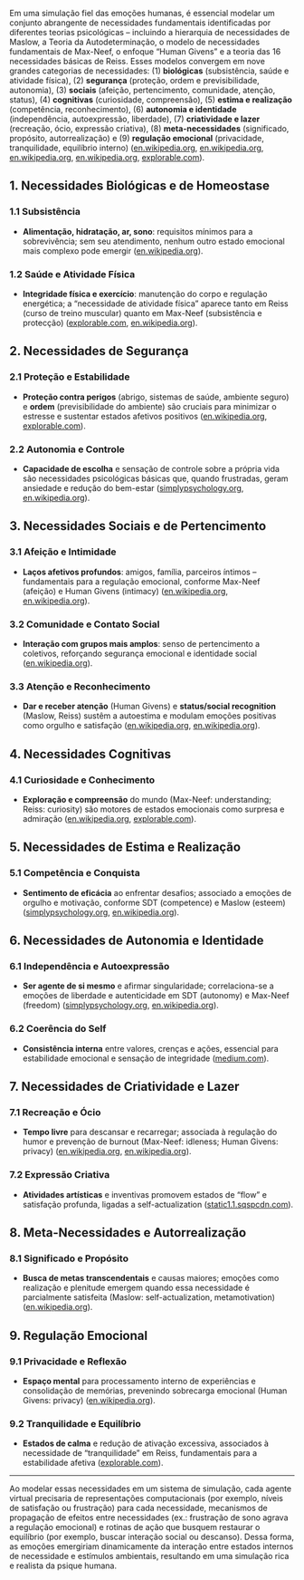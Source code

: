 Em uma simulação fiel das emoções humanas, é essencial modelar um conjunto abrangente de necessidades fundamentais identificadas por diferentes teorias psicológicas – incluindo a hierarquia de necessidades de Maslow, a Teoria da Autodeterminação, o modelo de necessidades fundamentais de Max-Neef, o enfoque “Human Givens” e a teoria das 16 necessidades básicas de Reiss. Esses modelos convergem em nove grandes categorias de necessidades: (1) **biológicas** (subsistência, saúde e atividade física), (2) **segurança** (proteção, ordem e previsibilidade, autonomia), (3) **sociais** (afeição, pertencimento, comunidade, atenção, status), (4) **cognitivas** (curiosidade, compreensão), (5) **estima e realização** (competência, reconhecimento), (6) **autonomia e identidade** (independência, autoexpressão, liberdade), (7) **criatividade e lazer** (recreação, ócio, expressão criativa), (8) **meta-necessidades** (significado, propósito, autorrealização) e (9) **regulação emocional** (privacidade, tranquilidade, equilíbrio interno) ([en.wikipedia.org](https://en.wikipedia.org/wiki/Maslow%27s_hierarchy_of_needs?utm_source=chatgpt.com "Maslow's hierarchy of needs"), [en.wikipedia.org](https://en.wikipedia.org/wiki/Self-determination_theory?utm_source=chatgpt.com "Self-determination theory"), [en.wikipedia.org](https://en.wikipedia.org/wiki/Manfred_Max-Neef%27s_Fundamental_human_needs?utm_source=chatgpt.com "Manfred Max-Neef's Fundamental human needs - Wikipedia"), [en.wikipedia.org](https://en.wikipedia.org/wiki/Human_givens?utm_source=chatgpt.com "Human givens"), [explorable.com](https://explorable.com/16-basic-desires-theory?utm_source=chatgpt.com "16 Basic Desires Theory - Explorable.com")).

## 1. Necessidades Biológicas e de Homeostase

### 1.1 Subsistência

- **Alimentação, hidratação, ar, sono**: requisitos mínimos para a sobrevivência; sem seu atendimento, nenhum outro estado emocional mais complexo pode emergir ([en.wikipedia.org](https://en.wikipedia.org/wiki/Maslow%27s_hierarchy_of_needs?utm_source=chatgpt.com "Maslow's hierarchy of needs")).
    

### 1.2 Saúde e Atividade Física

- **Integridade física e exercício**: manutenção do corpo e regulação energética; a “necessidade de atividade física” aparece tanto em Reiss (curso de treino muscular) quanto em Max-Neef (subsistência e protecção) ([explorable.com](https://explorable.com/16-basic-desires-theory?utm_source=chatgpt.com "16 Basic Desires Theory - Explorable.com"), [en.wikipedia.org](https://en.wikipedia.org/wiki/Manfred_Max-Neef%27s_Fundamental_human_needs?utm_source=chatgpt.com "Manfred Max-Neef's Fundamental human needs - Wikipedia")).
    

## 2. Necessidades de Segurança

### 2.1 Proteção e Estabilidade

- **Proteção contra perigos** (abrigo, sistemas de saúde, ambiente seguro) e **ordem** (previsibilidade do ambiente) são cruciais para minimizar o estresse e sustentar estados afetivos positivos ([en.wikipedia.org](https://en.wikipedia.org/wiki/Manfred_Max-Neef%27s_Fundamental_human_needs?utm_source=chatgpt.com "Manfred Max-Neef's Fundamental human needs - Wikipedia"), [explorable.com](https://explorable.com/16-basic-desires-theory?utm_source=chatgpt.com "16 Basic Desires Theory - Explorable.com")).
    

### 2.2 Autonomia e Controle

- **Capacidade de escolha** e sensação de controle sobre a própria vida são necessidades psicológicas básicas que, quando frustradas, geram ansiedade e redução do bem-estar ([simplypsychology.org](https://www.simplypsychology.org/self-determination-theory.html?utm_source=chatgpt.com "Self-Determination Theory Of Motivation - Simply Psychology"), [en.wikipedia.org](https://en.wikipedia.org/wiki/Human_givens?utm_source=chatgpt.com "Human givens")).
    

## 3. Necessidades Sociais e de Pertencimento

### 3.1 Afeição e Intimidade

- **Laços afetivos profundos**: amigos, família, parceiros íntimos – fundamentais para a regulação emocional, conforme Max-Neef (afeição) e Human Givens (intimacy) ([en.wikipedia.org](https://en.wikipedia.org/wiki/Manfred_Max-Neef%27s_Fundamental_human_needs?utm_source=chatgpt.com "Manfred Max-Neef's Fundamental human needs - Wikipedia"), [en.wikipedia.org](https://en.wikipedia.org/wiki/Human_givens?utm_source=chatgpt.com "Human givens")).
    

### 3.2 Comunidade e Contato Social

- **Interação com grupos mais amplos**: senso de pertencimento a coletivos, reforçando segurança emocional e identidade social ([en.wikipedia.org](https://en.wikipedia.org/wiki/Human_givens?utm_source=chatgpt.com "Human givens")).
    

### 3.3 Atenção e Reconhecimento

- **Dar e receber atenção** (Human Givens) e **status/social recognition** (Maslow, Reiss) sustêm a autoestima e modulam emoções positivas como orgulho e satisfação ([en.wikipedia.org](https://en.wikipedia.org/wiki/Human_givens?utm_source=chatgpt.com "Human givens"), [en.wikipedia.org](https://en.wikipedia.org/wiki/Maslow%27s_hierarchy_of_needs?utm_source=chatgpt.com "Maslow's hierarchy of needs")).
    

## 4. Necessidades Cognitivas

### 4.1 Curiosidade e Conhecimento

- **Exploração e compreensão** do mundo (Max-Neef: understanding; Reiss: curiosity) são motores de estados emocionais como surpresa e admiração ([en.wikipedia.org](https://en.wikipedia.org/wiki/Manfred_Max-Neef%27s_Fundamental_human_needs?utm_source=chatgpt.com "Manfred Max-Neef's Fundamental human needs - Wikipedia"), [explorable.com](https://explorable.com/16-basic-desires-theory?utm_source=chatgpt.com "16 Basic Desires Theory - Explorable.com")).
    

## 5. Necessidades de Estima e Realização

### 5.1 Competência e Conquista

- **Sentimento de eficácia** ao enfrentar desafios; associado a emoções de orgulho e motivação, conforme SDT (competence) e Maslow (esteem) ([simplypsychology.org](https://www.simplypsychology.org/self-determination-theory.html?utm_source=chatgpt.com "Self-Determination Theory Of Motivation - Simply Psychology"), [en.wikipedia.org](https://en.wikipedia.org/wiki/Maslow%27s_hierarchy_of_needs?utm_source=chatgpt.com "Maslow's hierarchy of needs")).
    

## 6. Necessidades de Autonomia e Identidade

### 6.1 Independência e Autoexpressão

- **Ser agente de si mesmo** e afirmar singularidade; correlaciona-se a emoções de liberdade e autenticidade em SDT (autonomy) e Max-Neef (freedom) ([simplypsychology.org](https://www.simplypsychology.org/self-determination-theory.html?utm_source=chatgpt.com "Self-Determination Theory Of Motivation - Simply Psychology"), [en.wikipedia.org](https://en.wikipedia.org/wiki/Manfred_Max-Neef%27s_Fundamental_human_needs?utm_source=chatgpt.com "Manfred Max-Neef's Fundamental human needs - Wikipedia")).
    

### 6.2 Coerência do Self

- **Consistência interna** entre valores, crenças e ações, essencial para estabilidade emocional e sensação de integridade ([medium.com](https://medium.com/%40hwabtnoname/maslow-s-hierarchy-of-needs-vs-the-max-neef-model-of-human-scale-development-9ebebeabb215?utm_source=chatgpt.com "Maslow's Hierarchy of Needs vs. The Max Neef Model of Human ...")).
    

## 7. Necessidades de Criatividade e Lazer

### 7.1 Recreação e Ócio

- **Tempo livre** para descansar e recarregar; associada à regulação do humor e prevenção de burnout (Max-Neef: idleness; Human Givens: privacy) ([en.wikipedia.org](https://en.wikipedia.org/wiki/Manfred_Max-Neef%27s_Fundamental_human_needs?utm_source=chatgpt.com "Manfred Max-Neef's Fundamental human needs - Wikipedia"), [en.wikipedia.org](https://en.wikipedia.org/wiki/Human_givens?utm_source=chatgpt.com "Human givens")).
    

### 7.2 Expressão Criativa

- **Atividades artísticas** e inventivas promovem estados de “flow” e satisfação profunda, ligadas a self-actualization ([static1.1.sqspcdn.com](https://static1.1.sqspcdn.com/static/f/143768/13585828/1312860498787/8%2BFundamental%2BHuman%2BNeeds%2BTranscript%2BPDF.pdf?token=Okw3jhNuGAI1fsQKHyMg0svZrr0%3D&utm_source=chatgpt.com "[PDF] Manfred Max-Neef on Fundamental Human Needs")).
    

## 8. Meta-Necessidades e Autorrealização

### 8.1 Significado e Propósito

- **Busca de metas transcendentais** e causas maiores; emoções como realização e plenitude emergem quando essa necessidade é parcialmente satisfeita (Maslow: self-actualization, metamotivation) ([en.wikipedia.org](https://en.wikipedia.org/wiki/Maslow%27s_hierarchy_of_needs?utm_source=chatgpt.com "Maslow's hierarchy of needs")).
    

## 9. Regulação Emocional

### 9.1 Privacidade e Reflexão

- **Espaço mental** para processamento interno de experiências e consolidação de memórias, prevenindo sobrecarga emocional (Human Givens: privacy) ([en.wikipedia.org](https://en.wikipedia.org/wiki/Human_givens?utm_source=chatgpt.com "Human givens")).
    

### 9.2 Tranquilidade e Equilíbrio

- **Estados de calma** e redução de ativação excessiva, associados à necessidade de “tranquilidade” em Reiss, fundamentais para a estabilidade afetiva ([explorable.com](https://explorable.com/16-basic-desires-theory?utm_source=chatgpt.com "16 Basic Desires Theory - Explorable.com")).
    

---

Ao modelar essas necessidades em um sistema de simulação, cada agente virtual precisaria de representações computacionais (por exemplo, níveis de satisfação ou frustração) para cada necessidade, mecanismos de propagação de efeitos entre necessidades (ex.: frustração de sono agrava a regulação emocional) e rotinas de ação que busquem restaurar o equilíbrio (por exemplo, buscar interação social ou descanso). Dessa forma, as emoções emergiriam dinamicamente da interação entre estados internos de necessidade e estímulos ambientais, resultando em uma simulação rica e realista da psique humana.